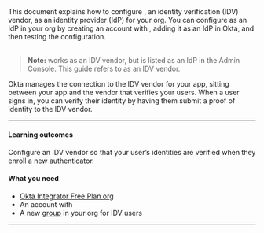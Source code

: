 ## <StackSnippet snippet="idp" inline />

This document explains how to configure <StackSnippet snippet="idp" inline />, an identity verification (IDV) vendor, as an identity provider (IdP) for your org. You can configure <StackSnippet snippet="idp" inline /> as an IdP in your org by creating an account with <StackSnippet snippet="idp" inline />, adding it as an IdP in Okta, and then testing the configuration.
<br></br>

> **Note:** <StackSnippet snippet="idp" inline /> works as an IDV vendor, but is listed as an IdP in the Admin Console. This guide refers to <StackSnippet snippet="idp" inline /> as an IDV vendor.

Okta manages the connection to the IDV vendor for your app, sitting between your app and the vendor that verifies your users. When a user signs in, you can verify their identity by having them submit a proof of identity to the IDV vendor.

---

#### Learning outcomes

Configure an IDV vendor so that your user’s identities are verified when they enroll a new authenticator.

#### What you need

* [Okta Integrator Free Plan org](https://developer.okta.com/signup)
* An account with <StackSnippet snippet="idpaccount" inline />
* A new [group](https://help.okta.com/okta_help.htm?type=oie&id=usgp-groups-create) in your org for IDV users

---